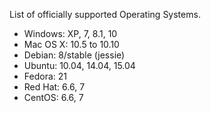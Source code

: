 List of officially supported Operating Systems.

* Windows: XP, 7, 8.1, 10
* Mac OS X: 10.5 to 10.10
* Debian: 8/stable (jessie)
* Ubuntu: 10.04, 14.04, 15.04
* Fedora: 21
* Red Hat: 6.6, 7
* CentOS: 6.6, 7
